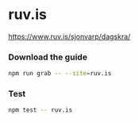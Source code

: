 # ruv.is

https://www.ruv.is/sjonvarp/dagskra/

### Download the guide

```sh
npm run grab -- --site=ruv.is
```

### Test

```sh
npm test -- ruv.is
```
